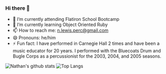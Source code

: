 ### Hi there 👋

<!--
**nlewis84/nlewis84** is a ✨ _special_ ✨ repository because its `README.md` (this file) appears on your GitHub profile.

Here are some ideas to get you started:
- 👯 I’m looking to collaborate on ...
- 🤔 I’m looking for help with ...
- 💬 Ask me about ...

-->

- 🔭 I’m currently attending Flatiron School Bootcamp
- 🌱 I’m currently learning Object Oriented Ruby
- 📫 How to reach me: n.lewis.perc@gmail.com
- 😄 Pronouns: he/him
- ⚡ Fun fact: I have performed in Carnegie Hall 2 times and have been a music educator for 20 years. I performed with the Bluecoats Drum and Bugle Corps as a percussionist for the 2003, 2004, and 2005 seasons.

![Nathan's github stats](https://github-readme-stats.vercel.app/api?username=nlewis84&show_icons=true&theme=merko&layout=compact)
![Top Langs](https://github-readme-stats.vercel.app/api/top-langs/?username=nlewis84&theme=merko&layout=compact)


